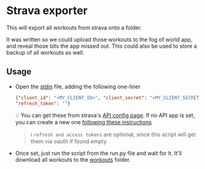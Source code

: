 # Strava exporter

This will export all workouts from strava onto a folder.

It was written so we could upload those workouts to the fog of world app, and reveal those bits the app missed out. This could also be used to store a backup of all workouts as well.

## Usage

- Open the [stdin](./stdin) file, adding the following one-liner

  ```json
  {"client_id": "<MY_CLIENT_ID>", "client_secret": "<MY_CLIENT_SECRET>", "access_token": "",
  "refresh_token": ""}
  ```

  💡 You can get these from strava's [API config page](https://www.strava.com/settings/api). If no API app is set, you can create a new one [following these instructions](https://developers.strava.com/docs/getting-started/#account)

  > ℹ️ `refresh and access tokens` are optional, since this script will get them via oauth if found empty

- Once set, just run the script from the run.py file and wait for it. It'll download all workouts to the [workouts](./workouts/) folder. 